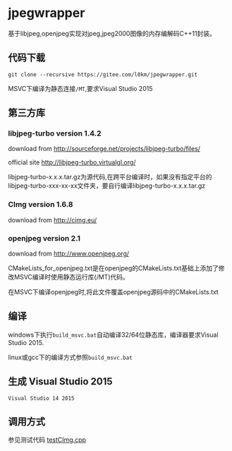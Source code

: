 # jpegwrapper
基于libjpeg,openjpeg实现对jpeg,jpeg2000图像的内存编解码C++11封装。

## 代码下载

    git clone --recursive https://gitee.com/l0km/jpegwrapper.git

MSVC下编译为静态连接`/MT`,要求Visual Studio 2015

## 第三方库

### libjpeg-turbo version 1.4.2

download from http://sourceforge.net/projects/libjpeg-turbo/files/

official site http://libjpeg-turbo.virtualgl.org/

libjpeg-turbo-x.x.x.tar.gz为源代码,在跨平台编译时，如果没有指定平台的libjpeg-turbo-xxx-xx-xx文件夹，要自行编译libjpeg-turbo-x.x.x.tar.gz

### CImg version 1.6.8

download from http://cimg.eu/

### openjpeg version 2.1

download from http://www.openjpeg.org/

CMakeLists_for_openjpeg.txt是在openjpeg的CMakeLists.txt基础上添加了修改MSVC编译时使用静态运行库(/MT)代码。

在MSVC下编译openjpeg时,将此文件覆盖openjpeg源码中的CMakeLists.txt

## 编译

windows下执行`build_msvc.bat`自动编译32/64位静态库，编译器要求Visual Studio 2015.

linux或gcc下的编译方式参照`build_msvc.bat`


## 生成 Visual Studio 2015

	Visual Studio 14 2015
## 调用方式

参见测试代码 [testCImg.cpp](cimgwrapper/testCImg.cpp)
